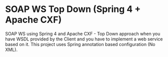 # SOAP WS Top Down (Spring 4 + Apache CXF)

SOAP WS using Spring 4 and Apache CXF - Top Down approach when you have WSDL provided by the Client and you have to implement a web service based on it.
This project uses Spring annotation based configuration (No XML). 
